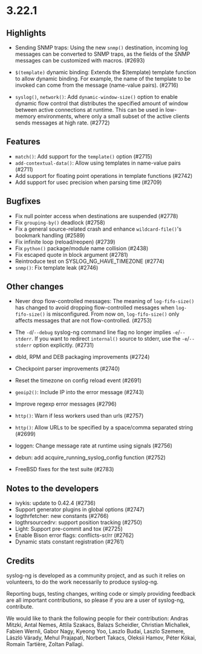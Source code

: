 3.22.1
======

## Highlights

 * Sending SNMP traps: Using the new `snmp()` destination, incoming log messages
   can be converted to SNMP traps, as the fields of the SNMP messages can be
   customized with macros. (#2693)

 * `$(template)` dynamic binding: Extends the $(template) template function to
   allow dynamic binding. For example, the name of the template to be invoked
   can come from the message (name-value pairs). (#2716)

 * `syslog()`, `network()`: Add `dynamic-window-size()` option to enable dynamic
   flow control that distributes the specified amount of window between active
   connections at runtime. This can be used in low-memory environments, where
   only a small subset of the active clients sends messages at high rate.
   (#2772)

## Features

 * `match()`: Add support for the `template()` option (#2715)
 * `add-contextual-data()`: Allow using templates in name-value pairs (#2711)
 * Add support for floating point operations in template functions (#2742)
 * Add support for usec precision when parsing time (#2709)

## Bugfixes

 * Fix null pointer access when destinations are suspended (#2778)
 * Fix `grouping-by()` deadlock (#2758)
 * Fix a general source-related crash and enhance `wildcard-file()`'s bookmark
   handling (#2589)
 * Fix infinite loop (reload/reopen) (#2739)
 * Fix `python()` package/module name collision (#2438)
 * Fix escaped quote in block argument (#2781)
 * Reintroduce test on SYSLOG_NG_HAVE_TIMEZONE (#2774)
 * `snmp()`: Fix template leak (#2746)

## Other changes

 * Never drop flow-controlled messages: The meaning of `log-fifo-size()` has
   changed to avoid dropping flow-controlled messages when `log-fifo-size()` is
   misconfigured. From now on, `log-fifo-size()` only affects messages that are
   not flow-controlled. (#2753)

 * The `-d`/`--debug` syslog-ng command line flag no longer implies
   `-e`/`--stderr`. If you want to redirect `internal()` source to stderr,
   use the `-e`/`--stderr` option explicitly. (#2731)

 * dbld, RPM and DEB packaging improvements (#2724)
 * Checkpoint parser improvements (#2740)
 * Reset the timezone on config reload event (#2691)
 * `geoip2()`: Include IP into the error message (#2743)
 * Improve regexp error messages (#2796)
 * `http()`: Warn if less workers used than urls (#2757)
 * `http()`: Allow URLs to be specified by a space/comma separated string
   (#2699)
 * loggen: Change message rate at runtime using signals (#2756)
 * debun: add acquire_running_syslog_config function (#2752)
 * FreeBSD fixes for the test suite (#2783)

## Notes to the developers

 * ivykis: update to 0.42.4 (#2736)
 * Support generator plugins in global options (#2747)
 * logthrfetcher: new constants (#2766)
 * logthrsourcedrv: support position tracking (#2750)
 * Light: Support pre-commit and tox (#2725)
 * Enable Bison error flags: conflicts-sr/rr (#2762)
 * Dynamic stats constant registration (#2761)

## Credits

syslog-ng is developed as a community project, and as such it relies
on volunteers, to do the work necessarily to produce syslog-ng.

Reporting bugs, testing changes, writing code or simply providing
feedback are all important contributions, so please if you are a user
of syslog-ng, contribute.

We would like to thank the following people for their contribution:
Andras Mitzki, Antal Nemes, Attila Szakacs, Balazs Scheidler,
Christian Michallek, Fabien Wernli, Gabor Nagy, Kyeong Yoo, Laszlo Budai,
Laszlo Szemere, László Várady, Mehul Prajapati, Norbert Takacs, Oleksii Hamov,
Péter Kókai, Romain Tartière, Zoltan Pallagi.
